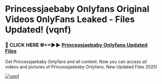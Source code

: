 # Princessjaebaby Onlyfans Original Videos 0nlyFans Leaked - Files Updated! (vqnf)

<h3>🔴 CLICK HERE 🌐==►► <a href="https://tinyurl.com/ehrbuxhb" rel="nofollow">Princessjaebaby Onlyfans Updated Files</a></h3>

Get Princessjaebaby Onlyfans and all content. Now you can access all videos and pictures of Princessjaebaby Onlyfans. New Updated Files 2025!

[![vqnf](https://i.imgur.com/lVYEuWS.gif)](https://tinyurl.com/ehrbuxhb)
